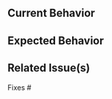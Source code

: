 <!-- Please make sure you have read the submission guidelines before posting an PR -->
<!-- https://github.com/nrwl/nx/blob/master/CONTRIBUTING.md#-submitting-a-pr -->

<!-- Please make sure that your commit message follows our format -->
<!-- Example: `fix(nx): must begin with lowercase` -->

<!-- To request a new release for this pull request, mention someone from the Nx team or the `@nrwl/nx-pipelines-reviewers`. -->

## Current Behavior
<!-- This is the behavior we have today -->

## Expected Behavior
<!-- This is the behavior we should expect with the changes in this PR -->

## Related Issue(s)
<!-- Please link the issue being fixed so it gets closed when this is merged. -->

Fixes #